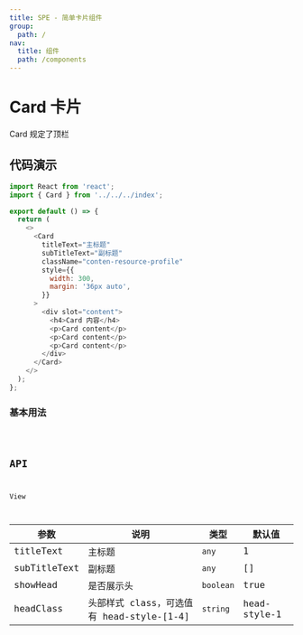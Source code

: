 ```yaml
---
title: SPE - 简单卡片组件
group:
  path: /
nav:
  title: 组件
  path: /components
---
```


# Card 卡片

Card 规定了顶栏

## 代码演示

```javascript
import React from 'react';
import { Card } from '../../../index';

export default () => {
  return (
    <>
      <Card
        titleText="主标题"
        subTitleText="副标题"
        className="conten-resource-profile"
        style={{
          width: 300,
          margin: '36px auto',
        }}
      >
        <div slot="content">
          <h4>Card 内容</h4>
          <p>Card content</p>
          <p>Card content</p>
          <p>Card content</p>
        </div>
      </Card>
    </>
  );
};
```

### 基本用法

<code src="./demos/basic.tsx" iframe="200px" />

## API

View

| 参数         | 说明                                      | 类型      | 默认值       |
| ------------ | ----------------------------------------- | --------- | ------------ |
| titleText    | 主标题                                    | `any`     | 1            |
| subTitleText | 副标题                                    | `any`     | []           |
| showHead     | 是否展示头                                | `boolean` | true         |
| headClass    | 头部样式 class，可选值有 head-style-[1-4] | `string`  | head-style-1 |
